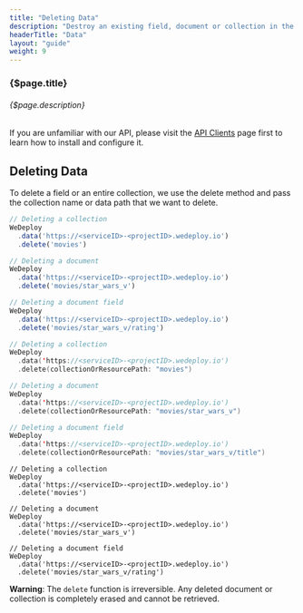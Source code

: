 ```yaml
---
title: "Deleting Data"
description: "Destroy an existing field, document or collection in the database."
headerTitle: "Data"
layout: "guide"
weight: 9
---
```


### {$page.title}

###### {$page.description}

<aside>

If you are unfamiliar with our API, please visit the [API Clients](/docs/intro/api-clients/) page first to learn how to install and configure it.

</aside>

<article id="1">

## Deleting Data

To delete a field or an entire collection, we use the delete method and pass the collection name or data path that we want to delete.

```javascript
// Deleting a collection
WeDeploy
  .data('https://<serviceID>-<projectID>.wedeploy.io')
  .delete('movies')

// Deleting a document
WeDeploy
  .data('https://<serviceID>-<projectID>.wedeploy.io')
  .delete('movies/star_wars_v')

// Deleting a document field
WeDeploy
  .data('https://<serviceID>-<projectID>.wedeploy.io')
  .delete('movies/star_wars_v/rating')
```
```swift
// Deleting a collection
WeDeploy
  .data('https://<serviceID>-<projectID>.wedeploy.io')
  .delete(collectionOrResourcePath: "movies")

// Deleting a document
WeDeploy
  .data('https://<serviceID>-<projectID>.wedeploy.io')
  .delete(collectionOrResourcePath: "movies/star_wars_v")

// Deleting a document field
WeDeploy
  .data('https://<serviceID>-<projectID>.wedeploy.io')
  .delete(collectionOrResourcePath: "movies/star_wars_v/title")
```
```text/x-java
// Deleting a collection
WeDeploy
  .data('https://<serviceID>-<projectID>.wedeploy.io')
  .delete('movies')

// Deleting a document
WeDeploy
  .data('https://<serviceID>-<projectID>.wedeploy.io')
  .delete('movies/star_wars_v')

// Deleting a document field
WeDeploy
  .data('https://<serviceID>-<projectID>.wedeploy.io')
  .delete('movies/star_wars_v/rating')
```

**Warning**: The `delete` function is irreversible. Any deleted document or collection is completely erased and cannot be retrieved.

</article>
